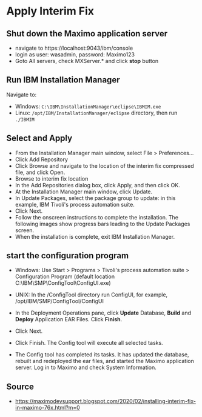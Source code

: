 # Apply Interim Fix

## Shut down the Maximo application server
- navigate to https://localhost:9043/ibm/console 
- login as user: wasadmin, password: Maximo123
- Goto All servers, check MXServer.* and click **stop** button

## Run IBM Installation Manager
Navigate to:
- Windows: ```C:\IBM\InstallationManager\eclipse\IBMIM.exe```
- Linux: ```/opt/IBM/InstallationManager/eclipse``` directory, then run ```./IBMIM```

## Select and Apply 
- From the Installation Manager main window, select File > Preferences...
- Click Add Repository
- Click Browse and navigate to the location of the interim fix compressed file, and click Open.
- Browse to interim fix location
- In the Add Repositories dialog box, click Apply, and then click OK.
- At the Installation Manager main window, click Update.
- In Update Packages, select the package group to update: in this example, IBM Tivoli's process automation suite.
- Click Next.
- Follow the onscreen instructions to complete the installation. The following images show progress bars leading to the Update Packages screen.
- When the installation is complete, exit IBM Installation Manager.


## start the configuration program
- Windows: Use Start > Programs > Tivoli's process automation suite > Configuration Program (default location C:\IBM\SMP\ConfigTool\ConfigUI.exe)
- UNIX: In the <installLocation>/ConfigTool directory run ConfigUI, for example, /opt/IBM/SMP/ConfigTool/ConfigUI
- In the Deployment Operations pane, click **Update** Database, **Build** and **Deploy** Application EAR Files. Click **Finish**.
- Click Next.
- Click Finish. The Config tool will execute all selected tasks.

- The Config tool has completed its tasks. It has updated the database, rebuilt and redeployed the ear files, and started the Maximo application server. Log in to Maximo and check System Information.

## Source
- https://maximodevsupport.blogspot.com/2020/02/installing-interim-fix-in-maximo-76x.html?m=0 
